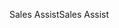 <span data-ttu-id="d984b-101">Sales Assist</span><span class="sxs-lookup"><span data-stu-id="d984b-101">Sales Assist</span></span>
